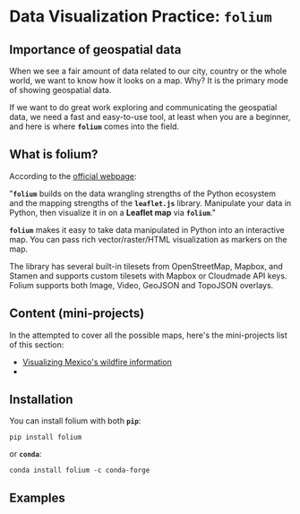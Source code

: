 # Data Visualization Practice: `folium`

## Importance of geospatial data

When we see a fair amount of data related to our city, country or the whole world, we want to know how it looks on a map. Why? It is the primary mode of showing geospatial data.

If we want to do great work exploring and communicating the geospatial data, we need a fast and easy-to-use tool, at least when you are a beginner, and here is where **`folium`** comes into the field.

## What is folium?

According to the [official webpage](https://python-visualization.github.io/folium/):

"**`folium`** builds on the data wrangling strengths of the Python ecosystem and the mapping strengths of the **`leaflet.js`** library. Manipulate your data in Python, then visualize it in on a **Leaflet map** via **`folium`**."

**`folium`** makes it easy to take data manipulated in Python into an interactive map. You can pass rich vector/raster/HTML visualization as markers on the map.

The library has several built-in tilesets from OpenStreetMap, Mapbox, and Stamen and supports custom tilesets with Mapbox or Cloudmade API keys. Folium supports both Image, Video, GeoJSON and TopoJSON overlays.

## Content (mini-projects)
In the attempted to cover all the possible maps, here's the mini-projects list of this section:
* [Visualizing Mexico's wildfire information](https://github.com/isaacarroyov/data_visualization_practice/tree/master/Folium/Wildfires)
*

## Installation

You can install folium with both **`pip`**:

```
pip install folium
```

or **`conda`**:

```
conda install folium -c conda-forge
```

## Examples
